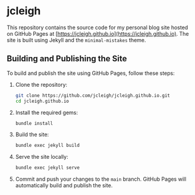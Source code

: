 # jcleigh

This repository contains the source code for my personal blog site hosted on GitHub Pages at [https://jcleigh.github.io](https://jcleigh.github.io). The site is built using Jekyll and the `minimal-mistakes` theme.

## Building and Publishing the Site

To build and publish the site using GitHub Pages, follow these steps:

1. Clone the repository:
   ```sh
   git clone https://github.com/jcleigh/jcleigh.github.io.git
   cd jcleigh.github.io
   ```

2. Install the required gems:
   ```sh
   bundle install
   ```

3. Build the site:
   ```sh
   bundle exec jekyll build
   ```

4. Serve the site locally:
   ```sh
   bundle exec jekyll serve
   ```

5. Commit and push your changes to the `main` branch. GitHub Pages will automatically build and publish the site.
